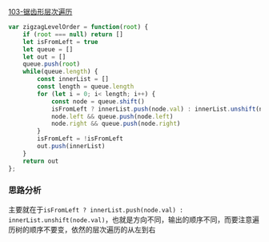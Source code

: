 
[103-锯齿形层次遍历](https://leetcode-cn.com/problems/binary-tree-zigzag-level-order-traversal/)

```js
var zigzagLevelOrder = function(root) {
    if (root === null) return []
    let isFromLeft = true
    let queue = []
    let out = []
    queue.push(root)
    while(queue.length) {
        const innerList = []
        const length = queue.length
        for (let i = 0; i< length; i++) {
            const node = queue.shift()
            isFromLeft ? innerList.push(node.val) : innerList.unshift(node.val)
            node.left && queue.push(node.left)
            node.right && queue.push(node.right)
        }
        isFromLeft = !isFromLeft
        out.push(innerList)
    }
    return out
};
```

### 思路分析
主要就在于`isFromLeft ? innerList.push(node.val) : innerList.unshift(node.val)`，也就是方向不同，输出的顺序不同，而要注意遍历树的顺序不要变，依然的层次遍历的从左到右
